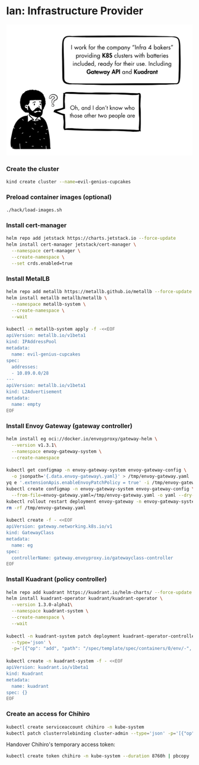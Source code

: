 # Ian: Infrastructure Provider

![Ian](images/ian-intro.png)

### Create the cluster
```sh
kind create cluster --name=evil-genius-cupcakes
```

### Preload container images (optional)

```sh
./hack/load-images.sh
```

### Install cert-manager

```sh
helm repo add jetstack https://charts.jetstack.io --force-update
helm install cert-manager jetstack/cert-manager \
  --namespace cert-manager \
  --create-namespace \
  --set crds.enabled=true
```

### Install MetalLB

```sh
helm repo add metallb https://metallb.github.io/metallb --force-update
helm install metallb metallb/metallb \
  --namespace metallb-system \
  --create-namespace \
  --wait

kubectl -n metallb-system apply -f -<<EOF
apiVersion: metallb.io/v1beta1
kind: IPAddressPool
metadata:
  name: evil-genius-cupcakes
spec:
  addresses:
  - 10.89.0.0/28
---
apiVersion: metallb.io/v1beta1
kind: L2Advertisement
metadata:
  name: empty
EOF
```

### Install Envoy Gateway (gateway controller)

```sh
helm install eg oci://docker.io/envoyproxy/gateway-helm \
  --version v1.3.1\
  --namespace envoy-gateway-system \
  --create-namespace

kubectl get configmap -n envoy-gateway-system envoy-gateway-config \
  -o jsonpath='{.data.envoy-gateway\.yaml}' > /tmp/envoy-gateway.yaml
yq e '.extensionApis.enableEnvoyPatchPolicy = true' -i /tmp/envoy-gateway.yaml
kubectl create configmap -n envoy-gateway-system envoy-gateway-config \
  --from-file=envoy-gateway.yaml=/tmp/envoy-gateway.yaml -o yaml --dry-run=client | kubectl replace -f -
kubectl rollout restart deployment envoy-gateway -n envoy-gateway-system
rm -rf /tmp/envoy-gateway.yaml

kubectl create -f - <<EOF
apiVersion: gateway.networking.k8s.io/v1
kind: GatewayClass
metadata:
  name: eg
spec:
  controllerName: gateway.envoyproxy.io/gatewayclass-controller
EOF
```

### Install Kuadrant (policy controller)

```sh
helm repo add kuadrant https://kuadrant.io/helm-charts/ --force-update
helm install kuadrant-operator kuadrant/kuadrant-operator \
  --version 1.3.0-alpha1\
  --namespace kuadrant-system \
  --create-namespace \
  --wait

kubectl -n kuadrant-system patch deployment kuadrant-operator-controller-manager \
  --type='json' \
  -p='[{"op": "add", "path": "/spec/template/spec/containers/0/env/-", "value": {"name": "AUTH_SERVICE_TIMEOUT", "value": "5s"}}]'

kubectl create -n kuadrant-system -f - <<EOF
apiVersion: kuadrant.io/v1beta1
kind: Kuadrant
metadata:
  name: kuadrant
spec: {}
EOF
```

### Create an access for Chihiro

```sh
kubectl create serviceaccount chihiro -n kube-system
kubectl patch clusterrolebinding cluster-admin --type='json' -p='[{"op": "add", "path": "/subjects/-", "value": {"kind": "ServiceAccount", "name": "chihiro", "namespace": "kube-system"}}]'
```

Handover Chihiro's temporary access token:

```sh
kubectl create token chihiro -n kube-system --duration 8760h | pbcopy
```
